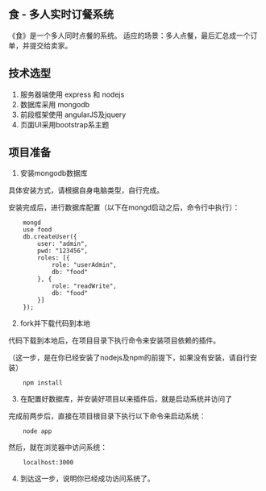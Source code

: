 
## 食 - 多人实时订餐系统

《食》是一个多人同时点餐的系统。
适应的场景：多人点餐，最后汇总成一个订单，并提交给卖家。

## 技术选型

1. 服务器端使用 express 和 nodejs
2. 数据库采用 mongodb
3. 前段框架使用 angularJS及jquery
4. 页面UI采用bootstrap系主题

## 项目准备

1. 安装mongodb数据库

具体安装方式，请根据自身电脑类型，自行完成。

安装完成后，进行数据库配置（以下在mongd启动之后，命令行中执行）：

        mongd
        use food
        db.createUser({
            user: "admin",
            pwd: "123456",
            roles: [{
                role: "userAdmin",
                db: "food"
            }, {
                role: "readWrite",
                db: "food"
            }]
        });

2. fork并下载代码到本地 

代码下载到本地后，在项目目录下执行命令来安装项目依赖的插件。

（这一步，是在你已经安装了nodejs及npm的前提下，如果没有安装，请自行安装）

        npm install

3. 在配置好数据库，并安装好项目以来插件后，就是启动系统并访问了

完成前两步后，直接在项目根目录下执行以下命令来启动系统：

        node app

然后，就在浏览器中访问系统：

        localhost:3000

4. 到达这一步，说明你已经成功访问系统了。
